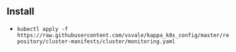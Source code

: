 ## Install
- `kubectl apply -f https://raw.githubusercontent.com/vsvale/kappa_k8s_config/master/repository/cluster-manifests/cluster/monitoring.yaml`